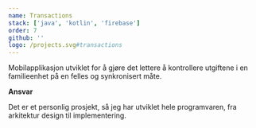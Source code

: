 ```yaml
---
name: Transactions
stack: ['java', 'kotlin', 'firebase']
order: 7
github: ''
logo: /projects.svg#transactions
---
```


Mobilapplikasjon utviklet for å gjøre det lettere å kontrollere utgiftene i en
familieenhet på en felles og synkronisert måte.

<b>Ansvar</b>

Det er et personlig prosjekt, så jeg har utviklet hele programvaren, fra arkitektur
design til implementering.
